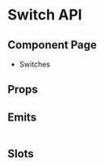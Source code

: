 # Switch API

## Component Page
- <router-link to="/components/switches">Switches</router-link>

## Props
<Table name="switch" field="props" />

## Emits
<Table name="switch" field="emits" />

## Slots
<Table name="switch" field="slots" />
